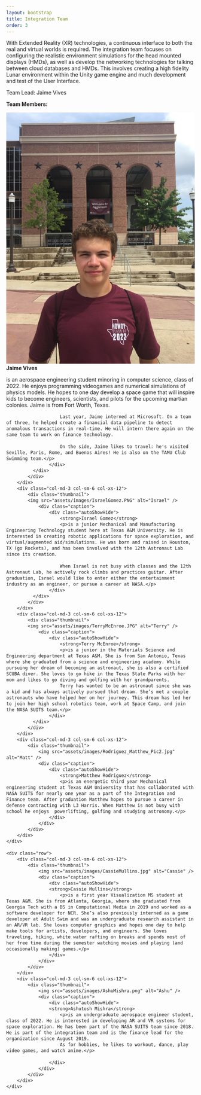 ```yaml
---
layout: bootstrap
title: Integration Team
order: 3
---
```


With Extended Reality (XR) technologies, a continuous interface to both the real and virtual worlds is required. The integration team focuses on configuring the realistic environment simulations for the head mounted displays (HMDs), as well as develop the networking technologies for talking between cloud databases and HMDs. This involves creating a high fidelity Lunar environment within the Unity game engine and much development and test of the User Interface.

Team Lead: Jaime Vives

**Team Members:**

<div class="container">
    <div class="row">
        <div class="col-md-3 col-sm-6 col-xs-12">
            <div class="thumbnail">
            <img src="assets/images/JaimeVives.jpg" alt="Jaime" />
                <div class="caption">
                    <div class="autoShowHide">
                        <strong>Jaime Vives</strong>
                        <p>is an aerospace engineering student minoring in computer science, class of 2022.  He enjoys programming videogames and numerical simulations of physics models. He hopes to one day develop a space game that will inspire kids to become engineers, scientists, and pilots for the upcoming martian colonies. Jaime is from Fort Worth, Texas.

                        Last year, Jaime interned at Microsoft. On a team of three, he helped create a financial data pipeline to detect anomalous transactions in real-time. He will intern there again on the same team to work on finance technology.

                        On the side, Jaime likes to travel: he's visited Seville, Paris, Rome, and Buenos Aires! He is also on the TAMU Club Swimming team.</p>
                    </div>
              </div>
            </div>
        </div>
        <div class="col-md-3 col-sm-6 col-xs-12">
            <div class="thumbnail">
            <img src="assets/images/IsraelGomez.PNG" alt="Israel" />
                <div class="caption">
                    <div class="autoShowHide">
                        <strong>Israel Gomez</strong>
                        <p>is a junior Mechanical and Manufacturing Engineering Technology student here at Texas A&M University. He is interested in creating robotic applications for space exploration, and virtual/augmented aid/simulations. He was born and raised in Houston, TX (go Rockets), and has been involved with the 12th Astronaut Lab since its creation.

                        When Israel is not busy with classes and the 12th Astronaut Lab, he actively rock climbs and practices guitar. After graduation, Israel would like to enter either the entertainment industry as an engineer, or pursue a career at NASA.</p>
                    </div>
              </div>
            </div>
        </div>
        <div class="col-md-3 col-sm-6 col-xs-12">
            <div class="thumbnail">
            <img src="assets/images/TerryMcEnroe.JPG" alt="Terry" />
                <div class="caption">
                    <div class="autoShowHide">
                        <strong>Terry McEnroe</strong>
                        <p>is a junior in the Materials Science and Engineering department at Texas A&M. She is from San Antonio, Texas where she graduated from a science and engineering academy. While pursuing her dream of becoming an astronaut, she is also a certified SCUBA diver. She loves to go hike in the Texas State Parks with her mom and likes to go diving and golfing with her grandparents. 
                        Terry has wanted to be an astronaut since she was a kid and has always actively pursued that dream. She’s met a couple astronauts who have helped her on her journey. This dream has led her to join her high school robotics team, work at Space Camp, and join the NASA SUITS team.</p>
                    </div>
              </div>
            </div>
        </div>
        <div class="col-md-3 col-sm-6 col-xs-12">
            <div class="thumbnail">
                <img src="assets/images/Rodriguez_Matthew_Pic2.jpg" alt="Matt" />
                <div class="caption">
                    <div class="autoShowHide">
                        <strong>Matthew Rodriguez</strong>
                        <p>is an energetic third year Mechanical engineering student at Texas A&M University that has collaborated with NASA SUITS for nearly one year as a part of the Integration and Finance team. After graduation Matthew hopes to pursue a career in defense contracting with L3 Harris. When Matthew is not busy with school he enjoys  powerlifting, golfing and studying astronomy.</p>
                    </div>
                </div>
            </div>
        </div>
    </div>

    <div class="row">
        <div class="col-md-3 col-sm-6 col-xs-12">
            <div class="thumbnail">
                <img src="assets/images/CassieMullins.jpg" alt="Cassie" />
                <div class="caption">
                    <div class="autoShowHide">
                    <strong>Cassie Mullins</strong>
                        <p>is a first year Visualization MS student at Texas A&M. She is from Atlanta, Georgia, where she graduated from Georgia Tech with a BS in Computational Media in 2019 and worked as a software developer for NCR. She’s also previously interned as a game developer at Adult Swim and was an undergraduate research assistant in an AR/VR lab. She loves computer graphics and hopes one day to help make tools for artists, developers, and engineers. She loves traveling, hiking, white water rafting on breaks and spends most of her free time during the semester watching movies and playing (and occasionally making) games.</p>
                    </div>
                </div>
            </div>
        </div>
        <div class="col-md-3 col-sm-6 col-xs-12">
            <div class="thumbnail">
                <img src="assets/images/AshuMishra.png" alt="Ashu" />
                <div class="caption">
                    <div class="autoShowHide">
                    <strong>Ashutosh Mishra</strong>
                        <p>is an undergraduate aerospace engineer student, class of 2022. He is interested in developing AR and VR systems for space exploration. He has been part of the NASA SUITS team since 2018. He is part of the integration team and is the finance lead for the organization since August 2019.
                        As for hobbies, he likes to workout, dance, play video games, and watch anime.</p>
                        
                    </div>
                </div>
            </div>
        </div>
    </div>
</div>